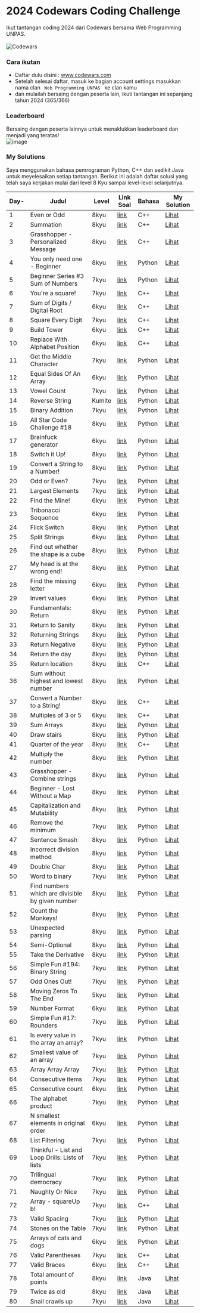 # 2024 Codewars Coding Challenge
Ikut tantangan coding 2024 dari Codewars bersama Web Programming UNPAS. <br> <br>
![Codewars](https://github.r2v.ch/codewars?user=iambeno&stroke=%23BB432C)

### Cara ikutan
- Daftar dulu disini : <a href="https://www.codewars.com/">www.codewars.com</a>
- Setelah selesai daftar, masuk ke bagian account settings masukkan nama clan <code> Web Programming UNPAS </code> ke clan kamu
- dan mulailah bersaing dengan peserta lain, ikuti tantangan ini sepanjang tahun 2024 (365/366)

### Leaderboard 
Bersaing dengan peserta lainnya untuk menaklukkan leaderboard dan menjadi yang teratas!<br>
![image](https://github.com/iambeno/2024-Codewars-Coding-Challenge/assets/132084722/be09838b-b57d-426e-81a9-c6806ce42318)

### My Solutions
Saya menggunakan bahasa pemrograman Python, C++ dan sedikit Java untuk meyelesaikan setiap tantangan. Berikut ini adalah daftar solusi yang telah saya kerjakan mulai dari level 8 Kyu sampai level-level selanjutnya.

|  **Day-**  |   **Judul** | **Level**  |    **Link Soal**   |  **Bahasa**  |   **My Solution**   |
|------------|---------|------------|-------------|-----------------|-------------------|
| 1          | Even or Odd              | 8kyu       | <a href="https://www.codewars.com/kata/53da3dbb4a5168369a0000fe/train/cpp">link</a> | C++ | <a href="https://github.com/iambeno1/2024-Codewars-Coding-Challenge/blob/main/My%20Solutions/001_EvenOrOdd.cpp">Lihat</a>
| 2 | Summation | 8kyu | <a href="https://www.codewars.com/kata/55d24f55d7dd296eb9000030/train/cpp">link</a> | C++ | <a href="https://github.com/iambeno1/2024-Codewars-Coding-Challenge/blob/main/My%20Solutions/002_Summation.cpp">Lihat</a>
| 3 | Grasshopper - Personalized Message | 8kyu | <a href="https://www.codewars.com/kata/5772da22b89313a4d50012f7/train/cpp">link</a> | C++ | <a href="https://github.com/iambeno1/2024-Codewars-Coding-Challenge/blob/main/My%20Solutions/003_Personalized%20Message.cpp">Lihat</a>
| 4 | You only need one - Beginner| 8kyu | <a href="https://www.codewars.com/kata/57cc975ed542d3148f00015b/train/python">link</a> | Python | <a href="https://github.com/iambeno1/2024-Codewars-Coding-Challenge/blob/main/My%20Solutions/004_You%20only%20need%20one.py">Lihat</a>
| 5 | Beginner Series #3 Sum of Numbers | 7kyu | <a href="https://www.codewars.com/kata/55f2b110f61eb01779000053/train/python">link</a> | Python | <a href="https://github.com/iambeno1/2024-Codewars-Coding-Challenge/blob/main/My%20Solutions/005_Sum%20of%20Numbers.py">Lihat</a>
| 6 | You're a square! | 7kyu | <a href="https://www.codewars.com/kata/54c27a33fb7da0db0100040e/train/cpp">link</a> | C++ | <a href="https://github.com/iambeno1/2024-Codewars-Coding-Challenge/blob/main/My%20Solutions/006_Square.cpp">Lihat</a>
| 7 | Sum of Digits / Digital Root | 6kyu | <a href="https://www.codewars.com/kata/541c8630095125aba6000c00/train/cpp">link</a> | C++ | <a href="https://github.com/iambeno1/2024-Codewars-Coding-Challenge/blob/main/My%20Solutions/007_Digital%20Root.cpp">Lihat</a>
| 8 | Square Every Digit | 7kyu | <a href="https://www.codewars.com/kata/546e2562b03326a88e000020/train/cpp">link</a> | C++ | <a href="https://github.com/iambeno1/2024-Codewars-Coding-Challenge/blob/main/My%20Solutions/008_Square%20Every%20Digit.cpp">Lihat</a>
| 9 | Build Tower | 6kyu | <a href="https://www.codewars.com/kata/576757b1df89ecf5bd00073b/train/cpp">link</a> | C++ | <a href="https://github.com/iambeno1/2024-Codewars-Coding-Challenge/blob/main/My%20Solutions/009_Build%20Tower.cpp">Lihat</a>
| 10 | Replace With Alphabet Position | 6kyu | <a href="https://www.codewars.com/kata/546f922b54af40e1e90001da/train/cpp">link</a> | C++ | <a href="https://github.com/iambeno1/2024-Codewars-Coding-Challenge/blob/main/My%20Solutions/010_Replace%20Alphabet%20Position.cpp">Lihat</a>
| 11 | Get the Middle Character | 7kyu | <a href="https://www.codewars.com/kata/56747fd5cb988479af000028/train/python">link</a> | Python | <a href="https://github.com/iambeno1/2024-Codewars-Coding-Challenge/blob/main/My%20Solutions/011_Get%20the%20Middle%20Character.py">Lihat</a>
| 12 | Equal Sides Of An Array | 6kyu | <a href="https://www.codewars.com/kata/5679aa472b8f57fb8c000047/train/python">link</a> | Python | <a href="https://github.com/iambeno1/2024-Codewars-Coding-Challenge/blob/main/My%20Solutions/012_Equal%20Sides%20Of%20An%20Array.py">Lihat</a>
| 13 | Vowel Count | 7kyu | <a href="https://www.codewars.com/kata/54ff3102c1bad923760001f3/train/python">link</a> | Python | <a href="https://github.com/iambeno1/2024-Codewars-Coding-Challenge/blob/main/My%20Solutions/013_Vowel%20Count.py">Lihat</a>
| 14 | Reverse String | Kumite | <a href="https://www.codewars.com/kumite/65c37d573817126686ff7bd9?sel=65c37d573817126686ff7bd9">link</a> | Python | <a href="https://github.com/iambeno1/2024-Codewars-Coding-Challenge/blob/main/My%20Solutions/014_Reverse%20String.py">Lihat</a>
| 15 | Binary Addition | 7kyu | <a href="https://www.codewars.com/kata/551f37452ff852b7bd000139/train/python">link</a> | Python | <a href="https://github.com/iambeno1/2024-Codewars-Coding-Challenge/blob/main/My%20Solutions/015_Binary%20Addition.py">Lihat</a>
| 16 | All Star Code Challenge #18 | 8kyu | <a href="https://www.codewars.com/kata/5865918c6b569962950002a1/train/python">link</a> | Python | <a href="https://github.com/iambeno1/2024-Codewars-Coding-Challenge/blob/main/My%20Solutions/016_All%20Star%20Code%20Challenge%20%2318.py">Lihat</a>
| 17 | Brainfuck generator | 6kyu | <a href="https://www.codewars.com/kata/579e646353ba33cce2000093/train/python">link</a> | Python | <a href="https://github.com/iambeno1/2024-Codewars-Coding-Challenge/blob/main/My%20Solutions/017_Brainfuck%20generator.py">Lihat</a>
| 18 | Switch it Up! | 8kyu | <a href="https://www.codewars.com/kata/5808dcb8f0ed42ae34000031/train/python">link</a> | Python | <a href="https://github.com/iambeno1/2024-Codewars-Coding-Challenge/blob/main/My%20Solutions/018_Switch%20it%20Up!.py">Lihat</a>
| 19 | Convert a String to a Number! | 8kyu | <a href="https://www.codewars.com/kata/544675c6f971f7399a000e79/train/python">link</a> | Python | <a href="https://github.com/iambeno1/2024-Codewars-Coding-Challenge/blob/main/My%20Solutions/019_Convert%20a%20String%20to%20a%20Number!.py">Lihat</a>
| 20 | Odd or Even? | 7kyu | <a href="https://www.codewars.com/kata/5949481f86420f59480000e7/train/python">link</a> | Python | <a href="https://github.com/iambeno1/2024-Codewars-Coding-Challenge/blob/main/My%20Solutions/020_Even%20or%20Odd%20in%20Array.py">Lihat</a>
| 21 | Largest Elements | 7kyu | <a href="https://www.codewars.com/kata/53d32bea2f2a21f666000256/train/python">link</a> | Python | <a href="https://github.com/iambeno1/2024-Codewars-Coding-Challenge/blob/main/My%20Solutions/021_Largest%20Element.py">Lihat</a>
| 22 | Find the Mine! | 6kyu | <a href="https://www.codewars.com/kata/528d9adf0e03778b9e00067e/train/python">link</a> | Python | <a href="https://github.com/iambeno1/2024-Codewars-Coding-Challenge/blob/main/My%20Solutions/022_Find%20the%20Mine!.py">Lihat</a>
| 23 | Tribonacci Sequence | 6kyu | <a href="https://www.codewars.com/kata/556deca17c58da83c00002db/train/python">link</a> | Python | <a href="https://github.com/iambeno1/2024-Codewars-Coding-Challenge/blob/main/My%20Solutions/023_Tribonacci%20Sequence.py">Lihat</a>
| 24 | Flick Switch | 8kyu | <a href="https://www.codewars.com/kata/64fbfe2618692c2018ebbddb/train/python">link</a> | Python | <a href="https://github.com/iambeno1/2024-Codewars-Coding-Challenge/blob/main/My%20Solutions/024_Flick%20Switch.py">Lihat</a>
| 25 | Split Strings | 6kyu | <a href="https://www.codewars.com/kata/515de9ae9dcfc28eb6000001/train/python">link</a> | Python | <a href="https://github.com/iambeno1/2024-Codewars-Coding-Challenge/blob/main/My%20Solutions/025_Split%20Strings.py">Lihat</a>
| 26 | Find out whether the shape is a cube | 8kyu | <a href="https://www.codewars.com/kata/58d248c7012397a81800005c/train/python">link</a> | Python | <a href="https://github.com/iambeno1/2024-Codewars-Coding-Challenge/blob/main/My%20Solutions/026_Find%20out%20whether%20the%20shape%20is%20a%20cube.py">Lihat</a>
| 27 | My head is at the wrong end! | 8kyu | <a href="https://www.codewars.com/kata/56f699cd9400f5b7d8000b55/train/python">link</a> | Python | <a href="https://github.com/iambeno1/2024-Codewars-Coding-Challenge/blob/main/My%20Solutions/027_%20My%20head%20is%20at%20the%20wrong%20end!.py">Lihat</a>
| 28 | Find the missing letter | 6kyu | <a href="https://www.codewars.com/kata/5839edaa6754d6fec10000a2/train/python">link</a> | Python | <a href="https://github.com/iambeno1/2024-Codewars-Coding-Challenge/blob/main/My%20Solutions/028_Find%20the%20missing%20letter.py">Lihat</a>
| 29 | Invert values | 6kyu | <a href="https://www.codewars.com/kata/5899dc03bc95b1bf1b0000ad/train/python">link</a> | Python | <a href="https://github.com/iambeno1/2024-Codewars-Coding-Challenge/blob/main/My%20Solutions/029_Invert%20values.py">Lihat</a>
| 30 | Fundamentals: Return | 8kyu | <a href="https://www.codewars.com/kata/55a5befdf16499bffb00007b/train/python">link</a> | Python | <a href="https://github.com/iambeno1/2024-Codewars-Coding-Challenge/blob/main/My%20Solutions/030_Fundamentals%20Return.py">Lihat</a>
| 31 | Return to Sanity | 8kyu | <a href="https://www.codewars.com/kata/514a7ac1a33775cbb500001e/train/python">link</a> | Python | <a href="https://github.com/iambeno1/2024-Codewars-Coding-Challenge/blob/main/My%20Solutions/031_Return%20to%20Sanity.py">Lihat</a>
| 32 | Returning Strings | 8kyu | <a href="https://www.codewars.com/kata/55a70521798b14d4750000a4/train/python">link</a> | Python | <a href="https://github.com/iambeno1/2024-Codewars-Coding-Challenge/blob/main/My%20Solutions/032_Returning%20Strings.py">Lihat</a>
| 33 | Return Negative | 8kyu | <a href="https://www.codewars.com/kata/55685cd7ad70877c23000102/train/python">link</a> | Python | <a href="https://github.com/iambeno1/2024-Codewars-Coding-Challenge/blob/main/My%20Solutions/033_Return%20Negative.py">Lihat</a>
| 34 | Return the day | 8kyu | <a href="https://www.codewars.com/kata/59dd3ccdded72fc78b000b25/train/python">link</a> | Python | <a href="https://github.com/iambeno1/2024-Codewars-Coding-Challenge/blob/main/My%20Solutions/034_Return%20the%20day.py">Lihat</a>
| 35 | Return location | 8kyu | <a href="https://www.codewars.com/kata/57f037927b45ef77b3000260/train/cpp">link</a> | C++ | <a href="https://github.com/iambeno1/2024-Codewars-Coding-Challenge/blob/main/My%20Solutions/035_Return_Location.cpp">Lihat</a>
| 36 | Sum without highest and lowest number | 8kyu | <a href="https://www.codewars.com/kata/576b93db1129fcf2200001e6/train/python">link</a> | Python | <a href="https://github.com/iambeno1/2024-Codewars-Coding-Challenge/blob/main/My%20Solutions/036_Sum%20without%20highest%20and%20lowest%20number.py">Lihat</a>
| 37 | Convert a Number to a String! | 8kyu | <a href="https://www.codewars.com/kata/5265326f5fda8eb1160004c8/train/cpp">link</a> | C++ | <a href="https://github.com/iambeno1/2024-Codewars-Coding-Challenge/blob/main/My%20Solutions/037_Convert_a_Number_to_a_String.cpp">Lihat</a>
| 38 | Multiples of 3 or 5 | 6kyu | <a href="https://www.codewars.com/kata/514b92a657cdc65150000006/train/cpp">link</a> | C++ | <a href="https://github.com/iambeno1/2024-Codewars-Coding-Challenge/blob/main/My%20Solutions/038_Multiples_of_3_or_5.cpp">Lihat</a>
| 39 | Sum Arrays | 8kyu | <a href="https://www.codewars.com/kata/53dc54212259ed3d4f00071c/train/python">link</a> | Python | <a href="https://github.com/iambeno1/2024-Codewars-Coding-Challenge/blob/main/My%20Solutions/039_Sum%20Arrays.py">Lihat</a>
| 40 | Draw stairs | 8kyu | <a href="https://www.codewars.com/kata/5b4e779c578c6a898e0005c5/train/python">link</a> | Python | <a href="https://github.com/iambeno1/2024-Codewars-Coding-Challenge/blob/main/My%20Solutions/040_Draw%20stairs.py">Lihat</a>
| 41 | Quarter of the year | 8kyu | <a href="https://www.codewars.com/kata/5ce9c1000bab0b001134f5af/train/cpp">link</a> | C++ | <a href="https://github.com/iambeno1/2024-Codewars-Coding-Challenge/blob/main/My%20Solutions/041_Quarter_of_the_year.cpp">Lihat</a>
| 42 | Multiply the number | 8kyu | <a href="https://www.codewars.com/kata/5708f682c69b48047b000e07/train/python">link</a> | Python | <a href="https://github.com/iambeno1/2024-Codewars-Coding-Challenge/blob/main/My%20Solutions/042_Multiply%20the%20number.py">Lihat</a>
| 43 | Grasshopper - Combine strings | 8kyu | <a href="https://www.codewars.com/kata/55f73f66d160f1f1db000059/train/python">link</a> | Python | <a href="https://github.com/iambeno1/2024-Codewars-Coding-Challenge/blob/main/My%20Solutions/043_%20Grasshopper%20-%20Combine%20strings.py">Lihat</a>
| 44 | Beginner - Lost Without a Map | 8kyu | <a href="https://www.codewars.com/kata/57f781872e3d8ca2a000007e/train/python">link</a> | Python | <a href="https://github.com/iambeno1/2024-Codewars-Coding-Challenge/blob/main/My%20Solutions/044_Beginner%20-%20Lost%20Without%20a%20Map.py">Lihat</a>
| 45 | Capitalization and Mutability | 8kyu | <a href="https://www.codewars.com/kata/595970246c9b8fa0a8000086/train/python">link</a> | Python | <a href="https://github.com/iambeno1/2024-Codewars-Coding-Challenge/blob/main/My%20Solutions/045_Capitalization%20and%20Mutability.py">Lihat</a>
| 46 | Remove the minimum | 7kyu | <a href="https://www.codewars.com/kata/563cf89eb4747c5fb100001b/train/python">link</a> | Python | <a href="https://github.com/iambeno1/2024-Codewars-Coding-Challenge/blob/main/My%20Solutions/046_Remove%20the%20minimum.py">Lihat</a>
| 47 | Sentence Smash | 8kyu | <a href="https://www.codewars.com/kata/53dc23c68a0c93699800041d/train/python">link</a> | Python | <a href="https://github.com/iambeno1/2024-Codewars-Coding-Challenge/blob/main/My%20Solutions/047_Sentence%20Smash.py">Lihat</a>
| 48 | Incorrect division method | 8kyu | <a href="https://www.codewars.com/kata/54d1c59aba326343c80000e7/train/python">link</a> | Python | <a href="https://github.com/iambeno1/2024-Codewars-Coding-Challenge/blob/main/My%20Solutions/048_Incorrect%20division%20method.py">Lihat</a>
| 49 | Double Char | 8kyu | <a href="https://www.codewars.com/kata/56b1f01c247c01db92000076/train/python">link</a> | Python | <a href="https://github.com/iambeno1/2024-Codewars-Coding-Challenge/blob/main/My%20Solutions/049_Double%20Char.py">Lihat</a>
| 50 | Word to binary | 7kyu | <a href="https://www.codewars.com/kata/59859f435f5d18ede7000050/train/python">link</a> | Python | <a href="https://github.com/iambeno1/2024-Codewars-Coding-Challenge/blob/main/My%20Solutions/050_Word%20to%20binary.py">Lihat</a>
| 51 | Find numbers which are divisible by given number | 8kyu | <a href="https://www.codewars.com/kata/55edaba99da3a9c84000003b/train/python">link</a> | Python | <a href="https://github.com/iambeno1/2024-Codewars-Coding-Challenge/blob/main/My%20Solutions/051_Find%20Number%20by%20Given%20Number.py">Lihat</a>
| 52 | Count the Monkeys! | 8kyu | <a href="https://www.codewars.com/kata/56f69d9f9400f508fb000ba7/train/python">link</a> | Python | <a href="https://github.com/iambeno1/2024-Codewars-Coding-Challenge/blob/main/My%20Solutions/052_Count%20the%20Monkeys!.py">Lihat</a>
| 53 | Unexpected parsing | 8kyu | <a href="https://www.codewars.com/kata/54fdaa4a50f167b5c000005f/train/python">link</a> | Python | <a href="https://github.com/iambeno1/2024-Codewars-Coding-Challenge/blob/main/My%20Solutions/053_Unexpected%20parsing.py">Lihat</a>
| 54 | Semi-Optional | 8kyu | <a href="https://www.codewars.com/kata/521cd52e790405a74800032c/train/python">link</a> | Python | <a href="https://github.com/iambeno1/2024-Codewars-Coding-Challenge/blob/main/My%20Solutions/054_Semi-Optional.py">Lihat</a>
| 55 | Take the Derivative | 8kyu | <a href="https://www.codewars.com/kata/5963c18ecb97be020b0000a2/train/python">link</a> | Python | <a href="https://github.com/iambeno1/2024-Codewars-Coding-Challenge/blob/main/My%20Solutions/055_Take%20the%20Derivative.py">Lihat</a>
| 56 | Simple Fun #194: Binary String | 7kyu | <a href="https://www.codewars.com/kata/58c218efd8d3cad11c0000ef/train/python">link</a> | Python | <a href="https://github.com/iambeno1/2024-Codewars-Coding-Challenge/blob/main/My%20Solutions/056_Binary%20String.py">Lihat</a>
| 57 | Odd Ones Out! | 7kyu | <a href="https://www.codewars.com/kata/5d376cdc9bcee7001fcb84c0/train/python">link</a> | Python | <a href="https://github.com/iambeno1/2024-Codewars-Coding-Challenge/blob/main/My%20Solutions/057_Odd%20Ones%20Out!.py">Lihat</a>
| 58 | Moving Zeros To The End | 5kyu | <a href="https://www.codewars.com/kata/52597aa56021e91c93000cb0/train/python">link</a> | Python | <a href="https://github.com/iambeno1/2024-Codewars-Coding-Challenge/blob/main/My%20Solutions/058_Moving%20Zeros%20To%20The%20End.py">Lihat</a>
| 59 | Number Format | 6kyu | <a href="https://www.codewars.com/kata/565c4e1303a0a006d7000127/train/python">link</a> | Python | <a href="https://github.com/iambeno1/2024-Codewars-Coding-Challenge/blob/main/My%20Solutions/059_Number%20Format.py">Lihat</a>
| 60 | Simple Fun #17: Rounders | 7kyu | <a href="https://www.codewars.com/kata/58846d50f54f021d90000012/train/python">link</a> | Python | <a href="https://github.com/iambeno1/2024-Codewars-Coding-Challenge/blob/main/My%20Solutions/060_Rounders.py">Lihat</a>
| 61 | Is every value in the array an array? | 7kyu | <a href="https://www.codewars.com/kata/582c81d982a0a65424000201/train/python">link</a> | Python | <a href="https://github.com/iambeno1/2024-Codewars-Coding-Challenge/blob/main/My%20Solutions/061_Is%20every%20value%20in%20the%20array%20an%20array.py">Lihat</a>
| 62 | Smallest value of an array | 7kyu | <a href="https://www.codewars.com/kata/544a54fd18b8e06d240005c0/train/python">link</a> | Python | <a href="https://github.com/iambeno1/2024-Codewars-Coding-Challenge/blob/main/My%20Solutions/062_Smallest%20value%20of%20an%20array.py">Lihat</a>
| 63 | Array Array Array | 7kyu | <a href="https://www.codewars.com/kata/57eb936de1051801d500008a/train/python">link</a> | Python | <a href="https://github.com/iambeno1/2024-Codewars-Coding-Challenge/blob/main/My%20Solutions/063_Aray%20aray%20aray.py">Lihat</a>
| 64 | Consecutive items | 7kyu | <a href="https://www.codewars.com/kata/5f6d533e1475f30001e47514/train/python">link</a> | Python | <a href="https://github.com/iambeno1/2024-Codewars-Coding-Challenge/blob/main/My%20Solutions/064_Consecutive%20items.py">Lihat</a>
| 65 | Consecutive count | 6kyu | <a href="https://www.codewars.com/kata/59c3e819d751df54e9000098/train/python">link</a> | Python | <a href="https://github.com/iambeno1/2024-Codewars-Coding-Challenge/blob/main/My%20Solutions/065_Consecutive%20count.py">Lihat</a>
| 66 | The alphabet product | 7kyu | <a href="https://www.codewars.com/kata/63b06ea0c9e1ce000f1e2407/train/python">link</a> | Python | <a href="https://github.com/iambeno1/2024-Codewars-Coding-Challenge/blob/main/My%20Solutions/066_The%20alphabet%20product.py">Lihat</a>
| 67 | N smallest elements in original order | 6kyu | <a href="https://www.codewars.com/kata/5aec1ed7de4c7f3517000079/train/python">link</a> | Python | <a href="https://github.com/iambeno1/2024-Codewars-Coding-Challenge/blob/main/My%20Solutions/067_N%20smallest%20elements%20in%20original%20order.py">Lihat</a>
| 68 | List Filtering | 7kyu | <a href="https://www.codewars.com/kata/53dbd5315a3c69eed20002dd/train/python">link</a> | Python | <a href="https://github.com/iambeno1/2024-Codewars-Coding-Challenge/blob/main/My%20Solutions/068_List%20Filtering.py">Lihat</a>
| 69 | Thinkful - List and Loop Drills: Lists of lists | 7kyu | <a href="https://www.codewars.com/kata/586e1d458cb711f0a800033b/train/python">link</a> | Python | <a href="https://github.com/iambeno1/2024-Codewars-Coding-Challenge/blob/main/My%20Solutions/069_Thinkful%20-%20List%20and%20Loop%20Drills%20Lists%20of%20lists.py">Lihat</a>
| 70 | Trilingual democracy | 7kyu | <a href="https://www.codewars.com/kata/62f17be8356b63006a9899dc/train/python">link</a> | Python | <a href="https://github.com/iambeno1/2024-Codewars-Coding-Challenge/blob/main/My%20Solutions/070_Trilingual%20democracy.py">Lihat</a>
| 71 | Naughty Or Nice | 7kyu | <a href="https://www.codewars.com/kata/5662b14e0a1fb8320a00005c/train/python">link</a> | Python | <a href="https://github.com/iambeno1/2024-Codewars-Coding-Challenge/blob/main/My%20Solutions/071_Naughty%20or%20Nice.py">Lihat</a>
| 72 | Array - squareUp b! | 7kyu | <a href="https://www.codewars.com/kata/5a8bcd980025e99381000099/train/cpp">link</a> | C++ | <a href="https://github.com/iambeno1/2024-Codewars-Coding-Challenge/blob/working/My%20Solutions/072_Array-squareUp_b.cpp">Lihat</a>
| 73 | Valid Spacing | 7kyu | <a href="https://www.codewars.com/kata/5f77d62851f6bc0033616bd8/train/python">link</a> | Python | <a href="https://github.com/iambeno1/2024-Codewars-Coding-Challenge/blob/working/My%20Solutions/073_Valid%20Spacing.py">Lihat</a>
| 74 | Stones on the Table | 7kyu | <a href="https://www.codewars.com/kata/5f70e4cce10f9e0001c8995a/train/python">link</a> | Python | <a href="https://github.com/iambeno1/2024-Codewars-Coding-Challenge/blob/working/My%20Solutions/074_Stones%20on%20the%20Table.py">Lihat</a>
| 75 | Arrays of cats and dogs | 6kyu | <a href="https://www.codewars.com/kata/5a5f48f2880385daac00006c/train/python">link</a> | Python | <a href="https://github.com/iambeno1/2024-Codewars-Coding-Challenge/blob/working/My%20Solutions/075_Arrays%20of%20cats%20and%20dogs.py">Lihat</a>
| 76 | Valid Parentheses | 7kyu | <a href="https://www.codewars.com/kata/6411b91a5e71b915d237332d/train/cpp">link</a> | C++ | <a href="https://github.com/iambeno1/2024-Codewars-Coding-Challenge/blob/working/My%20Solutions/076_Valid_Parentheses.cpp">Lihat</a>
| 77 | Valid Braces | 6kyu | <a href="https://www.codewars.com/kata/5277c8a221e209d3f6000b56/train/cpp">link</a> | C++ | <a href="https://github.com/iambeno1/2024-Codewars-Coding-Challenge/blob/working/My%20Solutions/077_Valid_Braces.cpp">Lihat</a>
| 78 | Total amount of points | 8kyu | <a href="https://www.codewars.com/kata/5bb904724c47249b10000131/train/java">link</a> | Java | <a href="https://github.com/iambeno1/2024-Codewars-Coding-Challenge/blob/working/My%20Solutions/078_Total%20Amount%20of%20Points/TotalPoints/src/TotalPoints.java">Lihat</a>
| 79 | Twice as old | 8kyu | <a href="https://www.codewars.com/kata/5b853229cfde412a470000d0/train/java">link</a> | Java | <a href="https://github.com/iambeno1/2024-Codewars-Coding-Challenge/blob/working/My%20Solutions/079_Twice%20as%20old/src/TwiceAsOld.java">Lihat</a>
| 80 | Snail crawls up | 7kyu | <a href="https://www.codewars.com/kata/5b93fecd8463745630001d05/train/java">link</a> | Java | <a href="https://github.com/iambeno1/2024-Codewars-Coding-Challenge/blob/main/My%20Solutions/080_Snail%20crawls%20up/src/Kata.java">Lihat</a>
